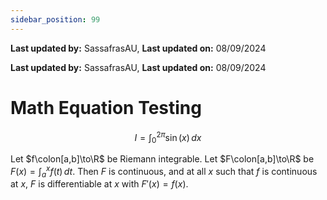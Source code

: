 ```yaml
---
sidebar_position: 99
---
```


**Last updated by:** SassafrasAU, **Last updated on:** 08/09/2024


**Last updated by:** SassafrasAU, **Last updated on:** 08/09/2024


# Math Equation Testing

$$
I = \int_0^{2\pi} \sin(x)\,dx
$$

Let $f\colon[a,b]\to\R$ be Riemann integrable. Let $F\colon[a,b]\to\R$ be
$F(x)=\int_{a}^{x} f(t)\,dt$. Then $F$ is continuous, and at all $x$ such that
$f$ is continuous at $x$, $F$ is differentiable at $x$ with $F'(x)=f(x)$.